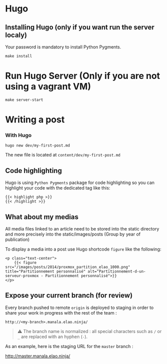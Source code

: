 # Hugo

## Installing Hugo (only if you want run the server localy)
Your password is mandatory to install Python Pygments.

`make install`

# Run Hugo Server (Only if you are not using a vagrant VM)

`make server-start`

# Writing a post

### With Hugo 

`hugo new dev/my-first-post.md`

The new file is located at `content/dev/my-first-post.md`

## Code highlighting

Hugo is using `Python Pygments` package for code highlighting so you can highlight your code with the dedicated tag like this:

```
{{< highlight php >}}
{{< /highlight >}}
```

## What about my medias

All media files linked to an article need to be stored into the static directory and more precisely into the static/images/posts (Group by year of publication)

To display a media into a post use Hugo shortcode `figure` like the following:

```
<p class="text-center">
    {{< figure src="/images/posts/2014/proxmox_partition_elao_1000.png" title="Partitionnement personnalisé" alt="Partitionnement-d-un-serveur-proxmox - Partitionnement personnalisé">}}
</p>
```

## Expose your current branch (for review)

Every branch pushed to remote `origin` is deployed to staging in order to share your work in progress with the rest of the team :

`http://<my-branch>.manala.elao.ninja/`

> :warning: The branch name is normalized : all special characters such as `/` or `_` are replaced with an hyphen (`-`).

As an example, here is the staging URL for the `master` branch :

http://master.manala.elao.ninja/

